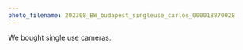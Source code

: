 ```yaml
---
photo_filename: 202308_BW_budapest_singleuse_carlos_000018870028
---
```


We bought single use cameras.

